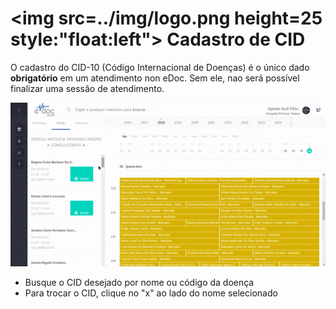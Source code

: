 # <img src=../img/logo.png height=25 style:"float:left"> Cadastro de CID

O cadastro do CID-10 (Código Internacional de Doenças) é o único dado **obrigatório** em um atendimento non eDoc.
Sem ele, nao será possível finalizar uma sessão de atendimento.

<div class="left-float-framme framme70">
	<img src="../img/atendimento/cid.gif">
</div>

<div class="right-float-framme framme28">
	<ul>
		<li>Busque o CID desejado por nome ou código da doença</li>
		<li>Para trocar o CID, clique no "x" ao lado do nome selecionado</li>
	</ul>
</div> 

<div style="clear: left;"></div>
